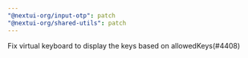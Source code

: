 ```yaml
---
"@nextui-org/input-otp": patch
"@nextui-org/shared-utils": patch
---
```


Fix virtual keyboard to display the keys based on allowedKeys(#4408)
